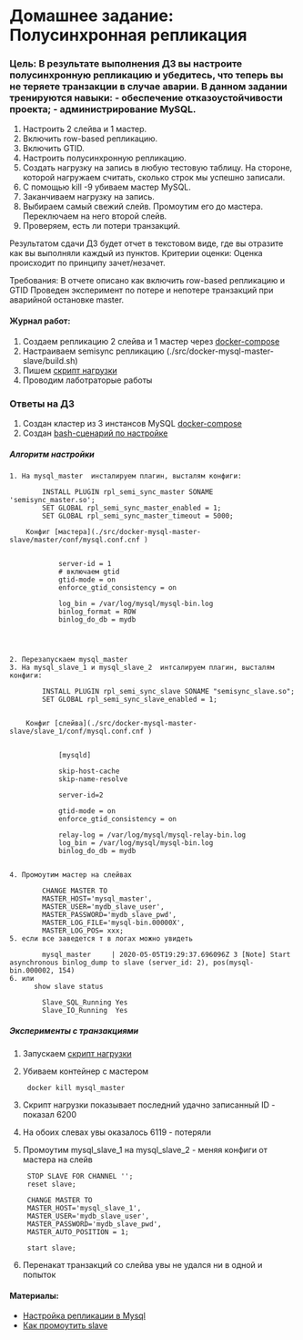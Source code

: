 # Домашнее задание:  Полусинхронная репликация
### Цель:   В результате выполнения ДЗ вы настроите полусинхронную репликацию и убедитесь, что теперь вы не теряете транзакции в случае аварии. В данном задании тренируются навыки: - обеспечение отказоустойчивости проекта; - администрирование MySQL.

1) Настроить 2 слейва и 1 мастер.
2) Включить row-based репликацию.
3) Включить GTID.
4) Настроить полусинхронную репликацию.
5) Создать нагрузку на запись в любую тестовую таблицу. На стороне, которой нагружаем считать, сколько строк мы успешно записали.
6) С помощью kill -9 убиваем мастер MySQL.
7) Заканчиваем нагрузку на запись.
8) Выбираем самый свежий слейв. Промоутим его до мастера. Переключаем на него второй слейв.
9) Проверяем, есть ли потери транзакций.

 Результатом сдачи ДЗ будет отчет в текстовом виде, где вы отразите как вы выполняли каждый из пунктов.
Критерии оценки: Оценка происходит по принципу зачет/незачет.

Требования:
В отчете описано как включить row-based репликацию и GTID
Проведен эксперимент по потере и непотере транзакций при аварийной остановке master. 

#### Журнал работ:
1. Создаем репликацию 2 слейва и 1 мастер через [docker-compose](./src/docker-mysql-master-slave/docker-compose.yml)
2. Настраиваем semisync  репликацию (./src/docker-mysql-master-slave/build.sh)
3. Пишем [скрипт нагрузки](./src/my_sql_insert_load.ps1) 
4. Проводим лаботраторые работы


 
 

### Ответы на ДЗ
1. Создан кластер из 3 инстансов MySQL [docker-compose](./src/docker-mysql-master-slave/docker-compose.yml)
2. Создан [bash-сценарий по настройке](./src/docker-mysql-master-slave/build.sh)

#####    Алгоритм настройки  
    1. На mysql_master  инсталируем плагин, высталям конфиги:

            INSTALL PLUGIN rpl_semi_sync_master SONAME 'semisync_master.so';  
            SET GLOBAL rpl_semi_sync_master_enabled = 1;   
            SET GLOBAL rpl_semi_sync_master_timeout = 5000;

        Конфиг [мастера](./src/docker-mysql-master-slave/master/conf/mysql.conf.cnf )


                server-id = 1
                # включаем gtid
                gtid-mode = on
                enforce_gtid_consistency = on

                log_bin = /var/log/mysql/mysql-bin.log
                binlog_format = ROW
                binlog_do_db = mydb
 



    2. Перезапускаем mysql_master
    3. На mysql_slave_1 и mysql_slave_2  интсалируем плагин, высталям конфиги:

            INSTALL PLUGIN rpl_semi_sync_slave SONAME "semisync_slave.so";
            SET GLOBAL rpl_semi_sync_slave_enabled = 1;


        Конфиг [слейва](./src/docker-mysql-master-slave/slave_1/conf/mysql.conf.cnf )


                [mysqld]

                skip-host-cache
                skip-name-resolve

                server-id=2

                gtid-mode = on
                enforce_gtid_consistency = on

                relay-log = /var/log/mysql/mysql-relay-bin.log
                log_bin = /var/log/mysql/mysql-bin.log
                binlog_do_db = mydb


    4. Промоутим мастер на слейвах  

            CHANGE MASTER TO
            MASTER_HOST='mysql_master',
            MASTER_USER='mydb_slave_user',
            MASTER_PASSWORD='mydb_slave_pwd',
            MASTER_LOG_FILE='mysql-bin.00000X',
            MASTER_LOG_POS= xxx;
    5. если все заведется т в логах можно увидеть  

            mysql_master     | 2020-05-05T19:29:37.696096Z 3 [Note] Start asynchronous binlog_dump to slave (server_id: 2), pos(mysql-bin.000002, 154)
    6. или  
          show slave status

            Slave_SQL_Running Yes  
            Slave_IO_Running  Yes

##### Эксперименты с транзакциями
1. Запускаем [скрипт нагрузки](./src/my_sql_insert_load.ps1) 
2. Убиваем контейнер  с мастером  

        docker kill mysql_master  
3. Скрипт нагрузки показывает последний удачно записанный ID -  показал 6200
4. На обоих слевах увы оказалось 6119 - потеряли
5. Промоутим mysql_slave_1  на mysql_slave_2 - меняя конфиги от мастера на слейв

        STOP SLAVE FOR CHANNEL '';
        reset slave;

        CHANGE MASTER TO
        MASTER_HOST='mysql_slave_1',
        MASTER_USER='mydb_slave_user',
        MASTER_PASSWORD='mydb_slave_pwd',
        MASTER_AUTO_POSITION = 1;

        start slave;
6. Перенакат транзакций со слейва увы не удался ни в одной и попыток


#### Материалы:
- [Настройка репликации в Mysql](http://www.rldp.ru/mysql/mysql80/replica.htm)
- [Как промоутить slave](https://severalnines.com/blog/mysql-slave-promotion-with-and-without-using-gtid)